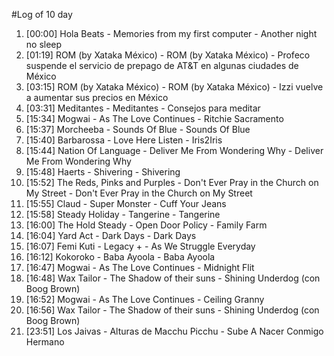 #Log of 10 day

1. [00:00] Hola Beats - Memories from my first computer - Another night no sleep
1. [01:19] ROM (by Xataka México) - ROM (by Xataka México) - Profeco suspende el servicio de prepago de AT&T en algunas ciudades de México
1. [03:15] ROM (by Xataka México) - ROM (by Xataka México) - Izzi vuelve a aumentar sus precios en México
1. [03:31] Meditantes - Meditantes - Consejos para meditar
1. [15:34] Mogwai - As The Love Continues - Ritchie Sacramento
1. [15:37] Morcheeba - Sounds Of Blue - Sounds Of Blue
1. [15:40] Barbarossa - Love Here Listen - Iris2Iris
1. [15:44] Nation Of Language - Deliver Me From Wondering Why - Deliver Me From Wondering Why
1. [15:48] Haerts - Shivering - Shivering
1. [15:52] The Reds, Pinks and Purples - Don't Ever Pray in the Church on My Street - Don't Ever Pray in the Church on My Street
1. [15:55] Claud - Super Monster - Cuff Your Jeans
1. [15:58] Steady Holiday - Tangerine - Tangerine
1. [16:00] The Hold Steady - Open Door Policy - Family Farm
1. [16:04] Yard Act - Dark Days - Dark Days
1. [16:07] Femi Kuti - Legacy + - As We Struggle Everyday
1. [16:12] Kokoroko - Baba Ayoola - Baba Ayoola
1. [16:47] Mogwai - As The Love Continues - Midnight Flit
1. [16:48] Wax Tailor - The Shadow of their suns - Shining Underdog (con Boog Brown)
1. [16:52] Mogwai - As The Love Continues - Ceiling Granny
1. [16:56] Wax Tailor - The Shadow of their suns - Shining Underdog (con Boog Brown)
1. [23:51] Los Jaivas - Alturas de Macchu Picchu - Sube A Nacer Conmigo Hermano

